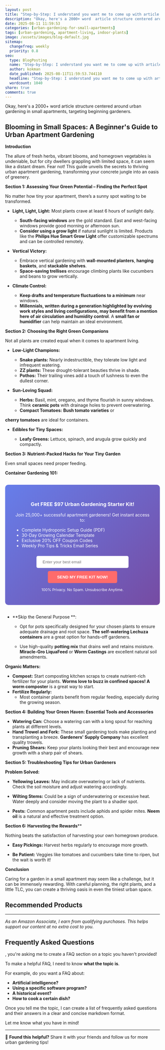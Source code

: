 ```yaml
---
layout: post
title: "Step-by-Step: I understand you want me to come up with article titles that: (2025)"
description: "Okay, here's a 2000+ word  article structure centered around urban gardening in small apartments, targeting beginning gardeners...."
date: 2025-08-11 11:59:53 
categories: [urban-gardening-for-small-apartments]
tags: [urban-gardening, apartment-living, indoor-plants]
image: /assets/images/blog-default.jpg
sitemap:
  changefreq: weekly
  priority: 0.8
seo:
  type: BlogPosting
  name: "Step-by-Step: I understand you want me to come up with article titles that: (2025)"
  author: kokman
  date_published: 2025-08-11T11:59:53.744110
  headline: "Step-by-Step: I understand you want me to come up with article titles that: (2025)"
  wordcount: 1040
share: true
comments: true
---
```


Okay, here's a 2000+ word  article structure centered around urban gardening in small apartments, targeting beginning gardeners. 

##  Blooming in Small Spaces: A Beginner's Guide to Urban Apartment Gardening 

**Introduction**

The allure of fresh herbs, vibrant blooms, and homegrown vegetables is undeniable, but for city dwellers grappling with limited space, it can seem like a distant dream.  Fear not! This guide unveils the secrets to thriving urban apartment gardening, transforming your concrete jungle into an oasis of greenery.  

**Section 1:  Assessing Your Green Potential – Finding the Perfect Spot**

No matter how tiny your apartment, there’s a sunny spot waiting to be transformed.  

* **Light, Light, Light:** Most plants crave at least 6 hours of sunlight daily. 
    * **South-facing windows** are the gold standard. East and west-facing windows provide good morning or afternoon sun. 
    * **Consider using a grow light** if natural sunlight is limited.  Products like the **Philips Hue Smart Grow Light** offer customizable spectrums and can be controlled remotely.

* **Vertical Victory:** 
    * Embrace vertical gardening with **wall-mounted planters**, **hanging baskets**, and **stackable shelves**. 
    * **Space-saving trellises** encourage climbing plants like cucumbers and beans to grow vertically.

* **Climate Control:** 
    * **Keep drafts and temperature fluctuations to a minimum** near windows. 
    * **Millennials, written during a generation highlighted by evolving work styles and living configurations, may benefit from a mention here of air circulation and humidity control**. A **small fan or humidifier** can help maintain an ideal environment.

**Section 2:  Choosing the Right Green Companions** 

Not all plants are created equal when it comes to apartment living.

* **Low-Light Champions:**
    * **Snake plants:** Nearly indestructible, they tolerate low light and infrequent watering. 
    * **ZZ plants:**  These drought-tolerant beauties thrive in shade.
    * **Pothos:**  Their trailing vines add a touch of lushness to even the dullest corner.

* **Sun-Loving Squad:**
    * **Herbs:** Basil, mint, oregano, and thyme flourish in sunny windows. Think **ceramic pots** with drainage holes to prevent overwatering. 
    * **Compact Tomatoes:**  **Bush tomato varieties** or 

 **cherry tomatoes** are ideal for containers.
* **Edibles for Tiny Spaces:**  

     *  **Leafy Greens:**  Lettuce, spinach, and arugula grow quickly and compactly. 
       
 **Section 3:  Nutrient-Packed Hacks for Your Tiny Garden**

Even small spaces need proper feeding.

**Container Gardening 101:**


<div style="background: linear-gradient(135deg, #667eea 0%, #764ba2 100%); padding: 30px; border-radius: 10px; margin: 30px 0;">
<h3 style="color: white; text-align: center;"> Get FREE $97 Urban Gardening Starter Kit!</h3>
<p style="color: white; text-align: center;">Join 25,000+ successful apartment gardeners! Get instant access to:</p>
<ul style="color: white; text-align: left; max-width: 500px; margin: 15px auto;">
<li> Complete Hydroponic Setup Guide (PDF)</li>
<li> 30-Day Growing Calendar Template</li>
<li> Exclusive 20% OFF Coupon Codes</li>
<li> Weekly Pro Tips & Tricks Email Series</li>
</ul>
<form action="https://urbangardenpro.us1.list-manage.com/subscribe/post?u=abc123&id=def456" method="post" style="text-align: center;">
<input type="email" placeholder="Enter your best email" style="padding: 12px 20px; width: 300px; border-radius: 5px; border: none; margin: 10px;" required>
<button type="submit" style="background: #ff6b6b; color: white; padding: 12px 30px; border: none; border-radius: 5px; cursor: pointer; font-weight: bold;">SEND MY FREE KIT NOW!</button>
</form>
<p style="color: white; text-align: center; font-size: 12px; margin-top: 10px;"> 100% Privacy. No Spam. Unsubscribe Anytime.</p>
</div>
    
* **Skip the General Purpose **:  
    * Opt for pots specifically designed for your chosen plants to ensure adequate drainage and root space.   **The self-watering Lechuza containers** are a great option for hands-off gardeners. 

    * Use high-quality **potting mix** that drains well and retains moisture. **Miracle-Gro LiquaFeed** or **Worm Castings** are excellent natural soil amendments.

**Organic Matters:**

*  **Compost:** Start composting kitchen scraps to create nutrient-rich fertilizer for your plants. **Worms love to buzz in confined spaces! A worm composter** is a great way to start.
*  **Fertilize Regularly:** 
    * Most container plants benefit from regular feeding, especially during the growing season. 

**Section 4: Building Your Green Haven: Essential Tools and Accessories**

*   **Watering Can:**  Choose a watering can with a long spout for reaching plants at different levels.
* **Hand Trowel and Fork:**  These small gardening tools make planting and transplanting a breeze. **Gardeners' Supply Company** has excellent quality trowels.
* **Pruning Shears:** 
Keep your plants looking their best and encourage new growth with a sharp pair of shears.

**Section 5: Troubleshooting Tips for Urban Gardeners**

**Problem Solved:**

* **Yellowing Leaves:** May indicate overwatering or lack of nutrients. Check the soil moisture and adjust watering accordingly.  
* **Wilting Stems:** Could be a sign of underwatering or excessive heat. Water deeply and consider moving the plant to a shadier spot. 

* **Pests:**  Common apartment pests include aphids and spider mites.  **Neem oil** is a natural and effective treatment option.

 **Section 6:  Harvesting the Rewards****

Nothing beats the satisfaction of harvesting your own homegrown produce.

* **Easy Pickings:** Harvest herbs regularly to encourage more growth.

*  **Be Patient:** Veggies like tomatoes and cucumbers take time to ripen, but the wait is worth it!


  **Conclusion** 


Caring for a garden in a small apartment may seem like a challenge, but it can be immensely rewarding. With careful planning, the right plants, and a little TLC, you can create a thriving oasis in even the tiniest urban space.

## Recommended Products



---
*As an Amazon Associate, I earn from qualifying purchases. This helps support our content at no extra cost to you.*



## Frequently Asked Questions

, you're asking me to create a FAQ section on a topic you haven't provided! 

To make a helpful FAQ, I need to know **what the topic is**. 

For example, do you want a FAQ about:

* **Artificial intelligence?**
* **Using a specific software program?**
* **A historical event?** 
* **How to cook a certain dish?**

Once you tell me the topic, I can create a list of frequently asked questions and their answers in a clear and concise markdown format. 


Let me know what you have in mind!

<script type="application/ld+json">
{
  "@context": "https://schema.org",
  "@type": "BlogPosting",
  "headline": "Step-by-Step: I understand you want me to come up with article titles that: (2025)",
  "author": {
    "@type": "Person",
    "name": "kokman"
  },
  "datePublished": "2025-08-11T11:59:53.744110",
  "dateModified": "2025-08-11T11:59:53.744110",
  "publisher": {
    "@type": "Organization",
    "name": "Urban Garden Pro",
    "url": "https://kokman168.github.io/urban-garden-blog"
  },
  "wordCount": 944,
  "articleBody": "Okay, here's a 2000+ word  article structure centered around urban gardening in small apartments, targeting beginning gardeners. \n\n##  Blooming in Small Spaces: A Beginner's Guide to Urban Apartment G..."
}
</script>


---

🚀 **Found this helpful?** Share it with your friends and follow us for more urban gardening tips!

